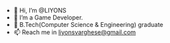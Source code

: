 - 👋 Hi, I’m @LIYONS
- 👀 I’m a Game Developer.
- 🌱 B.Tech(Computer Science & Engineering) graduate
- 📫 Reach me in liyonsvarghese@gmail.com
